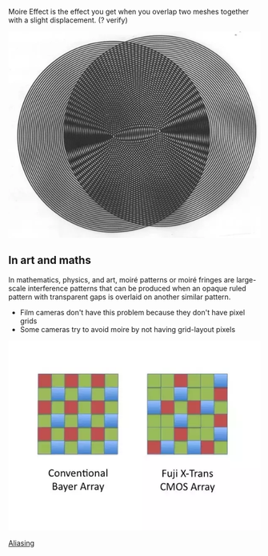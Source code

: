 Moire Effect is the effect you get when you overlap two meshes together with a slight displacement. (? verify)

![Mesh overlap Moire Effect](../../../_images/Mesh%20overlap%20Moire%20Effect.png)

## In art and maths
In mathematics, physics, and art, moiré patterns or moiré fringes are large-scale interference patterns that can be produced when an opaque ruled pattern with transparent gaps is overlaid on another similar pattern.

- Film cameras don't have this problem because they don't have pixel grids
- Some cameras try to avoid moire by not having grid-layout pixels

![Fuji X non-grid pixel array](../../../_images/Fuji%20X%20non-grid%20pixel%20array.png)

[Aliasing](../../Science%20and%20Engineering/Mathematics/Applied%20Mathematics/Digital%20Signal%20Processing/Aliasing.md)